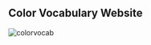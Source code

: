 ## Color Vocabulary Website
![colorvocab](https://github.com/user-attachments/assets/9b32d4f0-3c97-4e00-b4b3-5f99e65db7e2)
